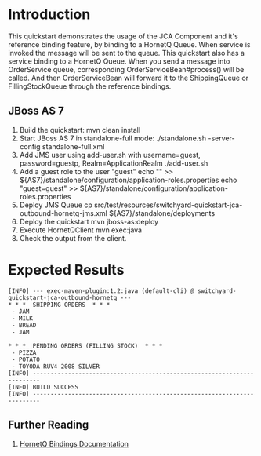 Introduction
============
This quickstart demonstrates the usage of the JCA Component and it's reference binding feature,
by binding to a HornetQ Queue. When service is invoked the message will be sent to the queue.
This quickstart also has a service binding to a HornetQ Queue. When you send a message into 
OrderService queue, corresponding OrderServiceBean#process() will be called. And then
OrderServiceBean will forward it to the ShippingQueue or FillingStockQueue through the reference bindings.

JBoss AS 7
----------
1. Build the quickstart:
    mvn clean install
2. Start JBoss AS 7 in standalone-full mode:
     ./standalone.sh -server-config standalone-full.xml
3. Add JMS user using add-user.sh with username=guest, password=guestp, Realm=ApplicationRealm
    ./add-user.sh
4. Add a guest role to the user "guest"
   echo "" >> ${AS7}/standalone/configuration/application-roles.properties
   echo "guest=guest" >> ${AS7}/standalone/configuration/application-roles.properties
5. Deploy JMS Queue
    cp src/test/resources/switchyard-quickstart-jca-outbound-hornetq-jms.xml ${AS7}/standalone/deployments
6. Deploy the quickstart
    mvn jboss-as:deploy
7. Execute HornetQClient
    mvn exec:java
8. Check the output from the client.

Expected Results
================
```
[INFO] --- exec-maven-plugin:1.2:java (default-cli) @ switchyard-quickstart-jca-outbound-hornetq ---
* * *  SHIPPING ORDERS  * * *
 - JAM
 - MILK
 - BREAD
 - JAM

* * *  PENDING ORDERS (FILLING STOCK)  * * *
 - PIZZA
 - POTATO
 - TOYODA RUV4 2008 SILVER
[INFO] ------------------------------------------------------------------------
[INFO] BUILD SUCCESS
[INFO] ------------------------------------------------------------------------
```

## Further Reading

1. [HornetQ Bindings Documentation](https://docs.jboss.org/author/display/SWITCHYARD/JCA+Bindings)
